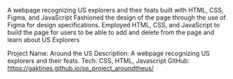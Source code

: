 A webpage recognizing US explorers and their feats built with HTML, CSS, Figma, and JavaScript
Fashioned the design of the page through the use of Figma for design specifications.
Employed HTML, CSS, and JavaScript to build the page for users to be able to add and delete from the page and learn 
about US Explorers


Project Name: Around the US
Description: A webpage recognizing US explorers and their feats.
Tech: CSS, HTML, Javascript
GitHub: https://gaktines.github.io/se_project_aroundtheus/
